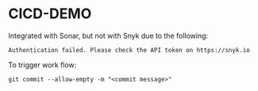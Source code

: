 # CICD-DEMO

Integrated with Sonar, but not with Snyk due to the following:

`Authentication failed. Please check the API token on https://snyk.io`

To trigger work flow:

`git commit --allow-empty -m "<commit message>"`

